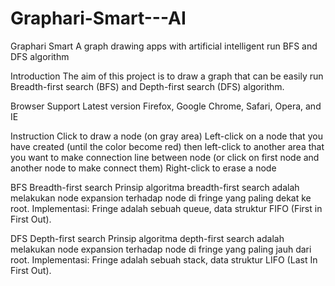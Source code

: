 Graphari-Smart---AI
===================

Graphari Smart
A graph drawing apps with artificial intelligent run BFS and DFS algorithm

Introduction
The aim of this project is to draw a graph that can be easily run Breadth-first search (BFS) and Depth-first search (DFS) algorithm.

Browser Support
Latest version Firefox, Google Chrome, Safari, Opera, and IE

Instruction
Click to draw a node (on gray area)
Left-click on a node that you have created (until the color become red) then left-click to another area that you want to make connection line between node (or click on first node and another node to make connect them)
Right-click to erase a node

BFS
Breadth-first search
Prinsip algoritma breadth-first search adalah melakukan node expansion terhadap node di fringe yang paling dekat ke root. Implementasi: Fringe adalah sebuah queue, data struktur FIFO (First in First Out).

DFS
Depth-first search
Prinsip algoritma depth-first search adalah melakukan node expansion terhadap node di fringe yang paling jauh dari root. Implementasi: Fringe adalah sebuah stack, data struktur LIFO (Last In First Out).

